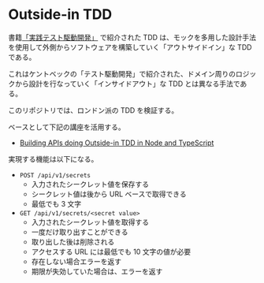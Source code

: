 # Outside-in TDD

書籍[「実践テスト駆動開発」](https://www.amazon.co.jp/%E5%AE%9F%E8%B7%B5%E3%83%86%E3%82%B9%E3%83%88%E9%A7%86%E5%8B%95%E9%96%8B%E7%99%BA-Object-Oriented-SELECTION-Freeman/dp/4798124583/ref=sr_1_1?__mk_ja_JP=%E3%82%AB%E3%82%BF%E3%82%AB%E3%83%8A&crid=1YXVQ95Q37X6U&keywords=%E5%AE%9F%E8%B7%B5%E3%83%86%E3%82%B9%E3%83%88%E9%A7%86%E5%8B%95%E9%96%8B%E7%99%BA&qid=1652128682&sprefix=%E5%AE%9F%E8%B7%B5%E3%83%86%E3%82%B9%E3%83%88%E9%A7%86%E5%8B%95%E9%96%8B%E7%99%BA%2Caps%2C322&sr=8-1) で紹介された TDD は、モックを多用した設計手法を使用して外側からソフトウェアを構築していく「アウトサイドイン」な TDD である。

これはケントベックの「テスト駆動開発」で紹介された、ドメイン周りのロジックから設計を行なっていく「インサイドアウト」な TDD とは異なる手法である。

このリポジトリでは、ロンドン派の TDD を検証する。

ベースとして下記の講座を活用する。

- [Building APIs doing Outside-in TDD in Node and TypeScript](https://www.udemy.com/course/building-apis-doing-outside-in-tdd-in-node-and-typescript/learn/lecture/29854486#overview)

実現する機能は以下になる。

- `POST /api/v1/secrets`
  - 入力されたシークレット値を保存する
  - シークレット値は後から URL ベースで取得できる
  - 最低でも 3 文字
- `GET /api/v1/secrets/<secret value>`
  - 入力されたシークレット値を取得する
  - 一度だけ取り出すことができる
  - 取り出した後は削除される
  - アクセスする URL には最低でも 10 文字の値が必要
  - 存在しない場合エラーを返す
  - 期限が失効していた場合は、エラーを返す
